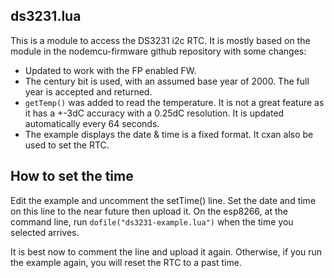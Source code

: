 ds3231.lua
----------
This is a module to access the DS3231 i2c RTC. It is mostly based on the module in the nodemcu-firmware github repository with some changes:

- Updated to work with the FP enabled FW.
- The century bit is used, with an assumed base year of 2000. The full year is accepted and returned.
- `getTemp()` was added to read the temperature. It is not a great feature as it has a +-3dC accuracy with a 0.25dC resolution. It is updated automatically every 64 seconds.
- The example displays the date & time is a fixed format. It cxan also be used to set the RTC.

How to set the time
-------------------

Edit the example and uncomment the setTime() line. Set the date and time on this line to the near future then upload it.
On the esp8266, at the command line, run `dofile("ds3231-example.lua")` when the time you selected arrives.

It is best now to comment the line and upload it again. Otherwise, if you run the example again, you will reset the RTC to a past time.
